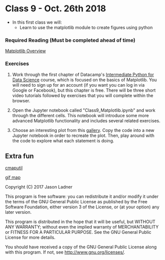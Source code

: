 # Class 9 - Oct. 26th 2018
- In this first class we will:
    - Learn to use the matplotlib module to create figures using python

### Required Reading (**Must be completed ahead of time**)
[Matplotlib Overview](https://towardsdatascience.com/data-science-with-python-intro-to-data-visualization-and-matplotlib-5f799b7c6d82)

### Exercises

1. Work through the first chapter of Datacamp's [Intermediate Python for Data Science](https://www.datacamp.com/courses/intermediate-python-for-data-science) course, which is focused on the basics of Matplotlib. You will need to sign up for an account (if you want you can log in via Google or Facebook), but this chapter is free. There will be three short video tutorials followed by exercises that you will complete within the browser.

2. Open the Jupyter notebook called "Class9_Matplotlib.ipynb" and work through the different cells. This notebook will introduce some more advanced Matplotlib functionality and includes several related exercises. 

3. Choose an interesting plot from this [gallery](https://matplotlib.org/2.1.1/gallery/index.html). Copy the code into a new Jupyter notebook in order to recreate the plot. Then, play around with the code to explore what each statement is doing.

## Extra fun

[cmaputil](https://github.com/pnnl/cmaputil)

[gif map](https://towardsdatascience.com/how-to-make-a-gif-map-using-python-geopandas-and-matplotlib-cd8827cefbc8)

Copyright (C) 2017  Jason Ladner

This program is free software: you can redistribute it and/or modify
it under the terms of the GNU General Public License as published by
the Free Software Foundation, either version 3 of the License, or
(at your option) any later version.

This program is distributed in the hope that it will be useful,
but WITHOUT ANY WARRANTY; without even the implied warranty of
MERCHANTABILITY or FITNESS FOR A PARTICULAR PURPOSE.  See the
GNU General Public License for more details.

You should have received a copy of the GNU General Public License
along with this program.  If not, see <http://www.gnu.org/licenses/>.



